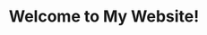 ---
layout: home
title: Welcome to My Website!
mode: immersive
show_title: true
show_edit_on_github: false
show_date: false
show_tags: false
comment: false
lightbox: false
article_header:
  type: overlay
  theme: dark
  align: center
  background_image:
    src: https://i.loli.net/2020/01/10/QOeG5trjSn8WDp1.jpg
---